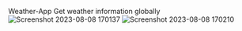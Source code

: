 Weather-App
Get weather information globally
![Screenshot 2023-08-08 170137](https://github.com/aryanpatel07/Weather-App/assets/57474638/7018a8d0-409a-4671-af7c-f7db7ab34e40)
![Screenshot 2023-08-08 170210](https://github.com/aryanpatel07/Weather-App/assets/57474638/b5b47302-ca69-40d9-8368-7b81f82a8519)

